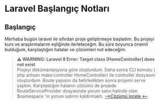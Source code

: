 # Laravel Başlangıç Notları

## Başlangıç

Merhaba bugün laravel ile sıfırdan proje geliştirmeye başladım. Bu projeyi kurs ve araştırmalarım eşliğinde ilerleteceğm. Bu süre boyunca önemli bulduğum, karşılaştığım hatalar ve çözümleri not edeceğim. 


> **⚠ WARNING: Laravel 8 Error: Target class [HomeController] does not exist**  
>  Projeyi dökümantasyona göre oluşturdum. Daha sonra CLI komutu ( php artisan make:controller HomeController) ile controller dosyasını oluşturdum. Route yapısını da belirledikten sonra projemi serve yaptım. Karşılastığım hatanın çözümü de projede RouteServiceProvider dosyasında yorum satırı halinde olan $namespace 'in yorum satırını kaldırmaktı. 
[-->Çözümü incele <--](https://laracasts.com/discuss/channels/laravel/laravel-8-error-target-class-homecontroller-does-not-exist)


